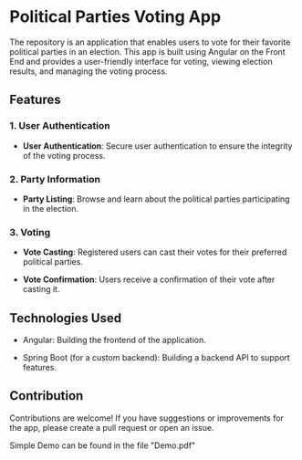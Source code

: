# Political Parties Voting App

The repository is an application that enables users to vote for their favorite political parties in an election. This app is built using Angular on the Front End and provides a user-friendly interface for voting, viewing election results, and managing the voting process.

## Features

### 1. User Authentication
- **User Authentication**: Secure user authentication to ensure the integrity of the voting process.

### 2. Party Information

- **Party Listing**: Browse and learn about the political parties participating in the election.

### 3. Voting

- **Vote Casting**: Registered users can cast their votes for their preferred political parties.

- **Vote Confirmation**: Users receive a confirmation of their vote after casting it.


## Technologies Used

- Angular: Building the frontend of the application.

- Spring Boot (for a custom backend): Building a backend API to support features.

## Contribution

Contributions are welcome! If you have suggestions or improvements for the app, please create a pull request or open an issue.

Simple Demo  can be found in the file "Demo.pdf"